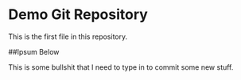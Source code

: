 # Demo Git Repository

This is the first file in this repository.

##Ipsum Below

This is some bullshit that I need to type in to commit some new stuff.